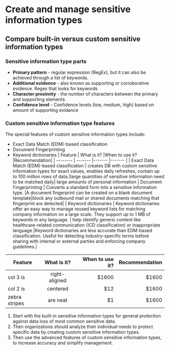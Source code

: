 # Create and manage sensitive information types 
## Compare built-in versus custom sensitive information types
### Sensitive information type parts
* **Primary pattern** - regular expression (RegEx), but it can also be achieved through a list of keywords.
* **Additional evidence** - also known as supporting or corroborative evidence. Regex that looks for keywords
* **Character proximity** - the number of characters between the primary and supporting elements.
* **Confidence level** - Confidence levels (low, medium, high) based on amount of supporting evidance
### Custom sensitive information type features
The special features of custom sensitive information types include:
* Exact Data Match (EDM)-based classification
* Document Fingerprinting
* Keyword dictionaries
| Feature    | What is it?	 |When to use it?	|Recommendation|
| -------- | ------- |------- |------- |
| Exact Data Match (EDM)-based classification	  | creates DB with custom sensitive information types for exact values, enables daily refreshes, contain up to 100 million rows of data.|large quantities of sensitive information need to be matched daily| large amounts of personal information
| Document Fingerprinting	 | Converts a standard form into a sensitive information type. |A document fingerprint can be created on a blank document template|block any outbound mail or shared documents matching that fingerprint are detected|
| Keyword dictionaries	    | Keyword dictionaries offer an easy way to manage reused keyword lists for matching company information on a large scale. They support up to 1 MB of keywords in any language.  |  help identify generic content like healthcare-related communication (ICD classification) or inappropriate language.|Keyword dictionaries are less accurate than EDM-based classification. Useful for detecting industry-specific terms before sharing with internal or external parties and enforcing company guidelines.|

| Feature        | What is it?           | When to use it?	  |Recommendation  |
| ------------- |:-------------:| -----:| -----:|
| col 3 is      | right-aligned | $1600 | $1600 |
| col 2 is      | centered      |   $12 | $1600 |
| zebra stripes | are neat      |    $1 | $1600 |

1. Start with the built-in sensitive information types for general protection against data loss of most common sensitive data.
2. Then organizations should analyze their individual needs to protect specific data by creating custom sensitive information types.
3. Then use the advanced features of custom sensitive information types, to increase accuracy and simplify management.
